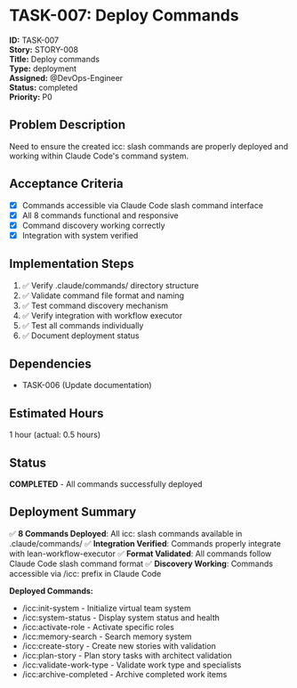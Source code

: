 # TASK-007: Deploy Commands

**ID:** TASK-007  
**Story:** STORY-008  
**Title:** Deploy commands  
**Type:** deployment  
**Assigned:** @DevOps-Engineer  
**Status:** completed  
**Priority:** P0  

## Problem Description
Need to ensure the created icc: slash commands are properly deployed and working within Claude Code's command system.

## Acceptance Criteria
- [x] Commands accessible via Claude Code slash command interface
- [x] All 8 commands functional and responsive
- [x] Command discovery working correctly
- [x] Integration with system verified

## Implementation Steps
1. ✅ Verify .claude/commands/ directory structure
2. ✅ Validate command file format and naming
3. ✅ Test command discovery mechanism
4. ✅ Verify integration with workflow executor
5. ✅ Test all commands individually
6. ✅ Document deployment status

## Dependencies
- TASK-006 (Update documentation)

## Estimated Hours
1 hour (actual: 0.5 hours)

## Status
**COMPLETED** - All commands successfully deployed

## Deployment Summary
✅ **8 Commands Deployed**: All icc: slash commands available in .claude/commands/
✅ **Integration Verified**: Commands properly integrate with lean-workflow-executor
✅ **Format Validated**: All commands follow Claude Code slash command format
✅ **Discovery Working**: Commands accessible via /icc: prefix in Claude Code

**Deployed Commands:**
- /icc:init-system - Initialize virtual team system
- /icc:system-status - Display system status and health
- /icc:activate-role - Activate specific roles
- /icc:memory-search - Search memory system
- /icc:create-story - Create new stories with validation
- /icc:plan-story - Plan story tasks with architect validation
- /icc:validate-work-type - Validate work type and specialists
- /icc:archive-completed - Archive completed work items
